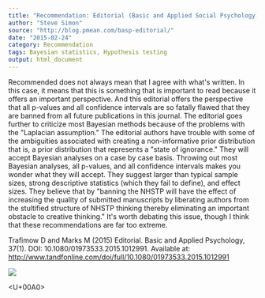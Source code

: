 ```yaml
---
title: "Recommendation: Editorial (Basic and Applied Social Psychology)"
author: "Steve Simon"
source: "http://blog.pmean.com/basp-editorial/"
date: "2015-02-24"
category: Recommendation
tags: Bayesian statistics, Hypothesis testing
output: html_document
---
```


Recommended does not always mean that I agree with what's written. In
this case, it means that this is something that is important to read
because it offers an important perspective. And this editorial offers
the perspective that all p-values and all confidence intervals are so
fatally flawed that they are banned from all future publications in this
journal. The editorial goes further to criticize most Bayesian methods
because of the problems with the "Laplacian assumption." The editorial
authors have trouble with some of the ambiguities associated with
creating a non-informative prior distribution that is, a prior
distribution that represents a "state of ignorance." They will accept
Bayesian analyses on a case by case basis. Throwing out most Bayesian
analyses, all p-values, and all confidence intervals makes you wonder
what they will accept. They suggest larger than typical sample sizes,
strong descriptive statistics (which they fail to define), and effect
sizes. They believe that by "banning the NHSTP will have the effect of
increasing the quality of submitted manuscripts by liberating authors
from the stultified structure of NHSTP thinking thereby eliminating an
important obstacle to creative thinking." It's worth debating this
issue, though I think that these recommendations are far too
extreme.

<!---More--->

Trafimow D and Marks M (2015) Editorial. Basic and Applied Psychology,
37(1). DOI: 10.1080/01973533.2015.1012991. Available at:
<http://www.tandfonline.com/doi/full/10.1080/01973533.2015.1012991>

![](../../../web/images/15/basp-editorial01.png)



<U+00A0>


